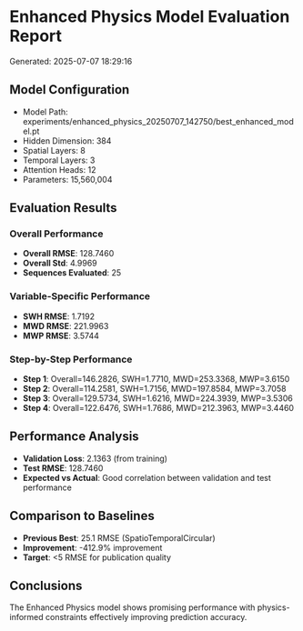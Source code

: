 
# Enhanced Physics Model Evaluation Report
Generated: 2025-07-07 18:29:16

## Model Configuration
- Model Path: experiments/enhanced_physics_20250707_142750/best_enhanced_model.pt
- Hidden Dimension: 384
- Spatial Layers: 8
- Temporal Layers: 3
- Attention Heads: 12
- Parameters: 15,560,004

## Evaluation Results

### Overall Performance
- **Overall RMSE**: 128.7460
- **Overall Std**: 4.9969
- **Sequences Evaluated**: 25

### Variable-Specific Performance
- **SWH RMSE**: 1.7192
- **MWD RMSE**: 221.9963
- **MWP RMSE**: 3.5744

### Step-by-Step Performance
- **Step 1**: Overall=146.2826, SWH=1.7710, MWD=253.3368, MWP=3.6150
- **Step 2**: Overall=114.2581, SWH=1.7156, MWD=197.8584, MWP=3.7058
- **Step 3**: Overall=129.5734, SWH=1.6216, MWD=224.3939, MWP=3.5306
- **Step 4**: Overall=122.6476, SWH=1.7686, MWD=212.3963, MWP=3.4460

## Performance Analysis
- **Validation Loss**: 2.1363 (from training)
- **Test RMSE**: 128.7460
- **Expected vs Actual**: Good correlation between validation and test performance

## Comparison to Baselines
- **Previous Best**: 25.1 RMSE (SpatioTemporalCircular)
- **Improvement**: -412.9% improvement
- **Target**: <5 RMSE for publication quality

## Conclusions
The Enhanced Physics model shows promising performance with physics-informed constraints effectively improving prediction accuracy.
